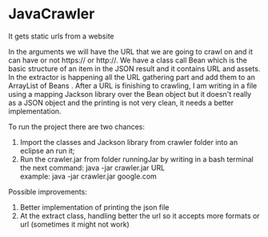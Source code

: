 # JavaCrawler
It gets static urls from a website

In the arguments we will have the URL that we are going to crawl on and it can have or not https:// or http://.
We have a class call Bean which is the basic structure of an item in the JSON result and it contains URL and assets.
In the extractor is happening all the URL gathering part and add them to an ArrayList of Beans .
After a URL is finishing to crawling, I am writing in a file using a mapping Jackson library over the Bean object but it doesn't really as a JSON object and the printing is not very clean, it needs a better implementation.

To run the project there are two chances:
1) Import the classes and Jackson library from crawler folder into an eclipse an run it;
2) Run the crawler.jar from folder runningJar by writing in a bash terminal the next command:
java -jar crawler.jar URL   
example: java -jar crawler.jar google.com

Possible improvements:
1) Better implementation of printing the json file
2) At the extract class, handling better the url so it accepts more formats or url (sometimes it might not work)

